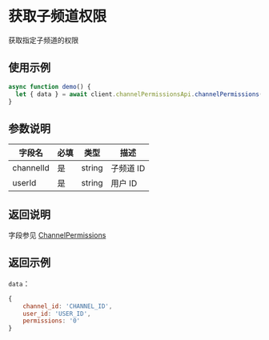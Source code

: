 # 获取子频道权限

获取指定子频道的权限

## 使用示例

```javascript
async function demo() {
  let { data } = await client.channelPermissionsApi.channelPermissions(channelId, userId);
}
```

## 参数说明

| 字段名    | 必填 | 类型   | 描述      |
| --------- | ---- | ------ | --------- |
| channelId | 是   | string | 子频道 ID |
| userId    | 是   | string | 用户 ID   |

## 返回说明

字段参见 [ChannelPermissions](model.md)

## 返回示例

`data`：

```js
{
    channel_id: 'CHANNEL_ID',
    user_id: 'USER_ID',
    permissions: '0'
}
```
